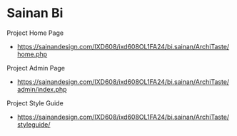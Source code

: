 # Sainan Bi

Project Home Page
- https://sainandesign.com/IXD608/ixd608OL1FA24/bi.sainan/ArchiTaste/home.php

Project Admin Page
- https://sainandesign.com/IXD608/ixd608OL1FA24/bi.sainan/ArchiTaste/admin/index.php

Project Style Guide
- https://sainandesign.com/IXD608/ixd608OL1FA24/bi.sainan/ArchiTaste/styleguide/